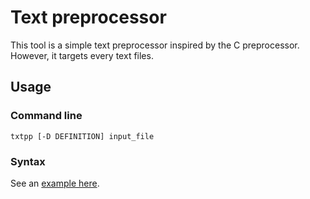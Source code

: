# Text preprocessor
This tool is a simple text preprocessor inspired by the C preprocessor.
However, it targets every text files.

## Usage
### Command line
```
txtpp [-D DEFINITION] input_file
```

### Syntax
See an [example here](examples/txtpp.simple.md).
